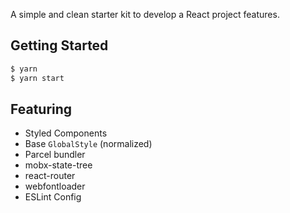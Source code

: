 A simple and clean starter kit to develop a React project features.

## Getting Started

```sh
$ yarn
$ yarn start
```

## Featuring

- Styled Components
- Base `GlobalStyle` (normalized)
- Parcel bundler
- mobx-state-tree
- react-router
- webfontloader
- ESLint Config
